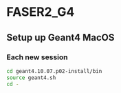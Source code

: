# FASER2_G4


## Setup up Geant4 MacOS



### Each new session
```bash
cd geant4.10.07.p02-install/bin
source geant4.sh
cd -
```